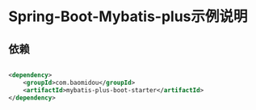 # Spring-Boot-Mybatis-plus示例说明

## 依赖

```xml

<dependency>
    <groupId>com.baomidou</groupId>
    <artifactId>mybatis-plus-boot-starter</artifactId>
</dependency>
```

